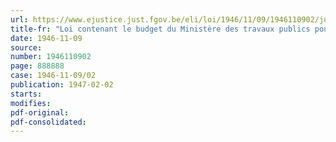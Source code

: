 ```yaml
---
url: https://www.ejustice.just.fgov.be/eli/loi/1946/11/09/1946110902/justel
title-fr: "Loi contenant le budget du Ministère des travaux publics pour l'exercice 1946"
date: 1946-11-09
source:
number: 1946110902
page: 888888
case: 1946-11-09/02
publication: 1947-02-02
starts:
modifies:
pdf-original:
pdf-consolidated:
---
```


